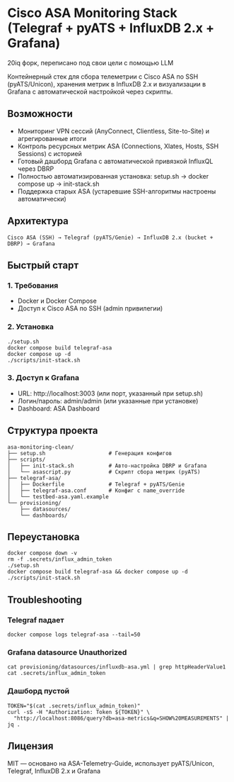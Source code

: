 # Cisco ASA Monitoring Stack (Telegraf + pyATS + InfluxDB 2.x + Grafana)

20iq форк, переписано под свои цели с помощью LLM

Контейнерный стек для сбора телеметрии с Cisco ASA по SSH (pyATS/Unicon), хранения метрик в InfluxDB 2.x и визуализации в Grafana с автоматической настройкой через скрипты.

## Возможности

- Мониторинг VPN сессий (AnyConnect, Clientless, Site-to-Site) и агрегированные итоги
- Контроль ресурсных метрик ASA (Connections, Xlates, Hosts, SSH Sessions) с историей
- Готовый дашборд Grafana с автоматической привязкой InfluxQL через DBRP
- Полностью автоматизированная установка: setup.sh → docker compose up → init-stack.sh
- Поддержка старых ASA (устаревшие SSH-алгоритмы настроены автоматически)

## Архитектура

    Cisco ASA (SSH) → Telegraf (pyATS/Genie) → InfluxDB 2.x (bucket + DBRP) → Grafana

## Быстрый старт

### 1. Требования
- Docker и Docker Compose
- Доступ к Cisco ASA по SSH (admin привилегии)

### 2. Установка

    ./setup.sh
    docker compose build telegraf-asa
    docker compose up -d
    ./scripts/init-stack.sh

### 3. Доступ к Grafana
- URL: http://localhost:3003 (или порт, указанный при setup.sh)
- Логин/пароль: admin/admin (или указанные при установке)
- Dashboard: ASA Dashboard

## Структура проекта

    asa-monitoring-clean/
    ├── setup.sh                    # Генерация конфигов
    ├── scripts/
    │   ├── init-stack.sh           # Авто-настройка DBRP и Grafana
    │   └── asascript.py            # Скрипт сбора метрик (pyATS)
    ├── telegraf-asa/
    │   ├── Dockerfile              # Telegraf + pyATS/Genie
    │   ├── telegraf-asa.conf       # Конфиг с name_override
    │   └── testbed-asa.yaml.example
    └── provisioning/
        ├── datasources/
        └── dashboards/

## Переустановка

    docker compose down -v
    rm -f .secrets/influx_admin_token
    ./setup.sh
    docker compose build telegraf-asa && docker compose up -d
    ./scripts/init-stack.sh

## Troubleshooting

### Telegraf падает
    docker compose logs telegraf-asa --tail=50

### Grafana datasource Unauthorized
    cat provisioning/datasources/influxdb-asa.yml | grep httpHeaderValue1
    cat .secrets/influx_admin_token

### Дашборд пустой
    TOKEN="$(cat .secrets/influx_admin_token)"
    curl -sS -H "Authorization: Token ${TOKEN}" \
      "http://localhost:8086/query?db=asa-metrics&q=SHOW%20MEASUREMENTS" | jq .

## Лицензия

MIT — основано на ASA-Telemetry-Guide, использует pyATS/Unicon, Telegraf, InfluxDB 2.x и Grafana
